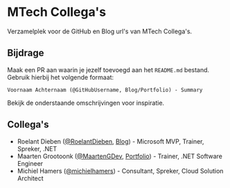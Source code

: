# MTech Collega's
Verzamelplek voor de GitHub en Blog url's van MTech Collega's.

## Bijdrage
Maak een PR aan waarin je jezelf toevoegd aan het `README.md` bestand. Gebruik hierbij het volgende formaat:
```
Voornaam Achternaam (@GitHubUsername, Blog/Portfolio) - Summary
```
Bekijk de onderstaande omschrijvingen voor inspiratie.


## Collega's
- Roelant Dieben ([@RoelantDieben](https://github.com/OrdinaRoelant), [Blog](https://cloudtakes.com/)) - Microsoft MVP, Trainer, Spreker, .NET
- Maarten Grootoonk ([@MaartenGDev](https://github.com/MaartenGdev), [Portfolio](https://maartendev.me/)) - Trainer, .NET Software Engineer
- Michiel Hamers ([@michielhamers](https://github.com/michielhamers)) - Consultant, Spreker, Cloud Solution Architect
